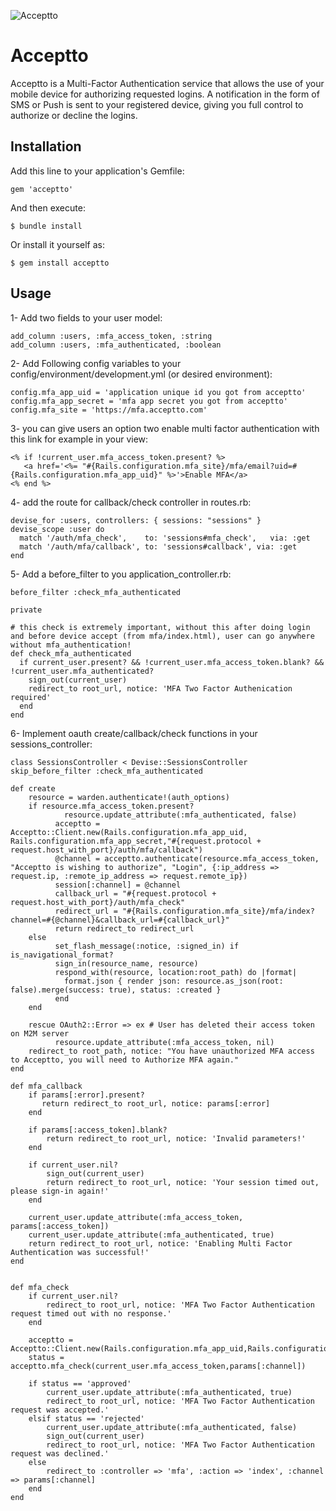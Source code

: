 ![Acceptto](/Acceptto.png "Acceptto")

# Acceptto
Acceptto is a Multi-Factor Authentication service that allows the use of your mobile device for authorizing requested logins. A notification in the form of SMS or Push is sent to your registered device, giving you full control to authorize or decline the logins.

## Installation

Add this line to your application's Gemfile:

    gem 'acceptto'

And then execute:

    $ bundle install

Or install it yourself as:

    $ gem install acceptto

## Usage

1- Add two fields to your user model:

    add_column :users, :mfa_access_token, :string
    add_column :users, :mfa_authenticated, :boolean

2- Add Following config variables to your config/environment/development.yml (or desired environment):

    config.mfa_app_uid = 'application unique id you got from acceptto'
    config.mfa_app_secret = 'mfa app secret you got from acceptto'
    config.mfa_site = 'https://mfa.acceptto.com'

3- you can give users an option two enable multi factor authentication with this link for example in your view:

    <% if !current_user.mfa_access_token.present? %>
       <a href='<%= "#{Rails.configuration.mfa_site}/mfa/email?uid=#{Rails.configuration.mfa_app_uid}" %>'>Enable MFA</a>
    <% end %>

4- add the route for callback/check controller in routes.rb:

    devise_for :users, controllers: { sessions: "sessions" }
    devise_scope :user do
      match '/auth/mfa_check',    to: 'sessions#mfa_check',   via: :get
      match '/auth/mfa/callback', to: 'sessions#callback', via: :get
    end

5- Add a before_filter to you application_controller.rb:

    before_filter :check_mfa_authenticated

    private

    # this check is extremely important, without this after doing login and before device accept (from mfa/index.html), user can go anywhere without mfa_authentication!
    def check_mfa_authenticated
      if current_user.present? && !current_user.mfa_access_token.blank? && !current_user.mfa_authenticated?
        sign_out(current_user)
        redirect_to root_url, notice: 'MFA Two Factor Authenication required'
      end
    end


6- Implement oauth create/callback/check functions in your sessions_controller:

    class SessionsController < Devise::SessionsController
    skip_before_filter :check_mfa_authenticated
    
    def create
        resource = warden.authenticate!(auth_options)
        if resource.mfa_access_token.present?
                resource.update_attribute(:mfa_authenticated, false)
              acceptto = Acceptto::Client.new(Rails.configuration.mfa_app_uid, Rails.configuration.mfa_app_secret,"#{request.protocol + request.host_with_port}/auth/mfa/callback")
              @channel = acceptto.authenticate(resource.mfa_access_token, "Acceptto is wishing to authorize", "Login", {:ip_address => request.ip, :remote_ip_address => request.remote_ip})
              session[:channel] = @channel
              callback_url = "#{request.protocol + request.host_with_port}/auth/mfa_check"
              redirect_url = "#{Rails.configuration.mfa_site}/mfa/index?channel=#{@channel}&callback_url=#{callback_url}"
              return redirect_to redirect_url
        else
              set_flash_message(:notice, :signed_in) if is_navigational_format?
              sign_in(resource_name, resource)
              respond_with(resource, location:root_path) do |format|
                format.json { render json: resource.as_json(root: false).merge(success: true), status: :created }
              end
        end
    
        rescue OAuth2::Error => ex # User has deleted their access token on M2M server
              resource.update_attribute(:mfa_access_token, nil)
        redirect_to root_path, notice: "You have unauthorized MFA access to Acceptto, you will need to Authorize MFA again."
    end
    
    def mfa_callback
        if params[:error].present?
           return redirect_to root_url, notice: params[:error]
        end
    
        if params[:access_token].blank?
            return redirect_to root_url, notice: 'Invalid parameters!'
        end
    
        if current_user.nil?
            sign_out(current_user)
            return redirect_to root_url, notice: 'Your session timed out, please sign-in again!'
        end
    
        current_user.update_attribute(:mfa_access_token, params[:access_token])
        current_user.update_attribute(:mfa_authenticated, true)
        return redirect_to root_url, notice: 'Enabling Multi Factor Authentication was successful!'
    end
    
    
    def mfa_check
        if current_user.nil?
            redirect_to root_url, notice: 'MFA Two Factor Authentication request timed out with no response.'
        end
    
        acceptto = Acceptto::Client.new(Rails.configuration.mfa_app_uid,Rails.configuration.mfa_app_secret,Rails.configuration.mfa_call_back_url)
        status = acceptto.mfa_check(current_user.mfa_access_token,params[:channel])
    
        if status == 'approved'
            current_user.update_attribute(:mfa_authenticated, true)
            redirect_to root_url, notice: 'MFA Two Factor Authentication request was accepted.'
        elsif status == 'rejected'
            current_user.update_attribute(:mfa_authenticated, false)
            sign_out(current_user)
            redirect_to root_url, notice: 'MFA Two Factor Authentication request was declined.'
        else
            redirect_to :controller => 'mfa', :action => 'index', :channel => params[:channel]
        end
    end